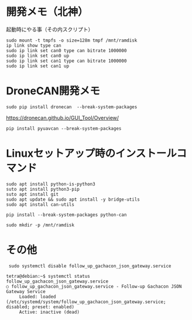 # 開発メモ（北神）

起動時にやる事（その内スクリプト）

```
sudo mount -t tmpfs -o size=128m tmpf /mnt/ramdisk
ip link show type can
sudo ip link set can0 type can bitrate 1000000
sudo ip link set can0 up
sudo ip link set can1 type can bitrate 1000000
sudo ip link set can1 up
```

# DroneCAN開発メモ

```
sudo pip install dronecan  --break-system-packages
```

https://dronecan.github.io/GUI_Tool/Overview/

```
pip install pyuavcan --break-system-packages
```

# Linuxセットアップ時のインストールコマンド
```
sudo apt install python-is-python3
suto apt install python3-pip
suto apt install git
sudo apt update && sudo apt install -y bridge-utils
sudo apt install can-utils

pip install --break-system-packages python-can

sudo mkdir -p /mnt/ramdisk
```


# その他
```
 sudo systemctl disable follow_up_gachacon_json_gateway.service

tetra@debian:~$ systemctl status follow_up_gachacon_json_gateway.service
○ follow_up_gachacon_json_gateway.service - Follow-up Gachacon JSON Gateway Service
     Loaded: loaded (/etc/systemd/system/follow_up_gachacon_json_gateway.service; disabled; preset: enabled)
     Active: inactive (dead)

```

